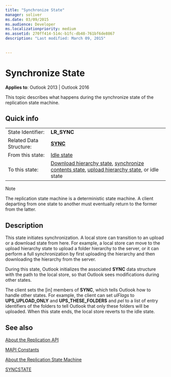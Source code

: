 ```yaml
---
title: "Synchronize State"
manager: soliver
ms.date: 03/09/2015
ms.audience: Developer
ms.localizationpriority: medium
ms.assetid: 270ff414-514c-b1fc-db48-761bf6de8867
description: "Last modified: March 09, 2015"
 
 
---
```


# Synchronize State

  
  
**Applies to**: Outlook 2013 | Outlook 2016 
  
 This topic describes what happens during the synchronize state of the replication state machine. 
  
## Quick info

|||
|:-----|:-----|
|State Identifier:  <br/> |**LR_SYNC** <br/> |
|Related Data Structure:  <br/> |**[SYNC](sync.md)** <br/> |
|From this state:  <br/> |[Idle state](idle-state.md) <br/> |
|To this state:  <br/> |[Download hierarchy state](download-hierarchy-state.md), [synchronize contents state](synchronize-contents-state.md), [upload hierarchy state](upload-hierarchy-state.md), or idle state  <br/> |
   
> [!NOTE]
> The replication state machine is a deterministic state machine. A client departing from one state to another must eventually return to the former from the latter. 
  
## Description

This state initiates synchronization. A local store can transition to an upload or a download state from here. For example, a local store can move to the upload hierarchy state to upload a folder hierarchy to the server, or it can perform a full synchronization by first uploading the hierarchy and then downloading the hierarchy from the server.
  
During this state, Outlook initializes the associated **SYNC** data structure with the path to the local store, so that Outlook sees modifications during other states. 
  
The client sets the [in] members of **SYNC**, which tells Outlook how to handle other states. For example, the client can set  *ulFlags*  to **UPS_UPLOAD_ONLY** and **UPS_THESE_FOLDERS** and  *pel*  to a list of entry identifiers of the folders to tell Outlook that only these folders will be uploaded. When this state ends, the local store reverts to the idle state. 
  
## See also



[About the Replication API](about-the-replication-api.md)
  
[MAPI Constants](mapi-constants.md)
  
[About the Replication State Machine](about-the-replication-state-machine.md)
  
[SYNCSTATE](syncstate.md)

